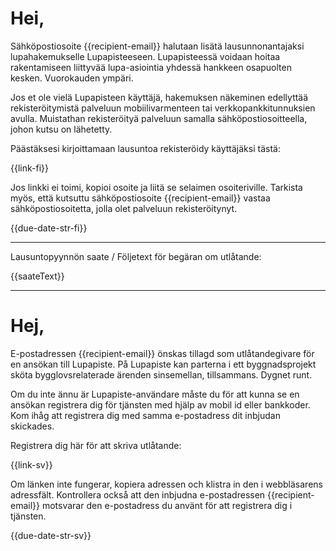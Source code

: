 # Hei,

S&auml;hk&ouml;postiosoite {{recipient-email}} halutaan lis&auml;t&auml; lausunnonantajaksi lupahakemukselle Lupapisteeseen. Lupapisteess&auml; voidaan hoitaa rakentamiseen liittyv&auml;&auml; lupa-asiointia yhdess&auml; hankkeen osapuolten kesken. Vuorokauden ymp&auml;ri.

Jos et ole viel&auml; Lupapisteen k&auml;ytt&auml;j&auml;, hakemuksen n&auml;keminen edellytt&auml;&auml; rekister&ouml;itymist&auml; palveluun mobiilivarmenteen tai verkkopankkitunnuksien avulla. Muistathan rekister&ouml;ity&auml; palveluun samalla s&auml;hk&ouml;postiosoitteella, johon kutsu on l&auml;hetetty.

P&auml;&auml;st&auml;ksesi kirjoittamaan lausuntoa rekister&ouml;idy k&auml;ytt&auml;j&auml;ksi t&auml;st&auml;:

{{link-fi}}

Jos linkki ei toimi, kopioi osoite ja liit&auml; se selaimen osoiteriville. Tarkista my&ouml;s, ett&auml; kutsuttu s&auml;hk&ouml;postiosoite {{recipient-email}} vastaa s&auml;hk&ouml;postiosoitetta, jolla olet palveluun rekister&ouml;itynyt.

{{due-date-str-fi}}

---

Lausuntopyynn&ouml;n saate / F&ouml;ljetext f&ouml;r beg&auml;ran om utl&aring;tande:

{{saateText}}

---

# Hej,


E-postadressen {{recipient-email}} &ouml;nskas tillagd som utl&aring;tandegivare f&ouml;r en ans&ouml;kan till Lupapiste.  P&aring; Lupapiste kan parterna i ett byggnadsprojekt sk&ouml;ta bygglovsrelaterade &auml;renden sinsemellan, tillsammans. Dygnet runt.

Om du inte &auml;nnu &auml;r Lupapiste-anv&auml;ndare m&aring;ste du f&ouml;r att kunna se en ans&ouml;kan registrera dig f&ouml;r tj&auml;nsten med hj&auml;lp av mobil id eller bankkoder. Kom ih&aring;g att registrera dig med samma e-postadress dit inbjudan skickades.

Registrera dig h&auml;r f&ouml;r att skriva utl&aring;tande:

{{link-sv}}

Om l&auml;nken inte fungerar, kopiera adressen och klistra in den i webbl&auml;sarens adressf&auml;lt. Kontrollera ocks&aring; att den inbjudna e-postadressen {{recipient-email}} motsvarar den e-postadress du anv&auml;nt f&ouml;r att registrera dig i tj&auml;nsten.

{{due-date-str-sv}}